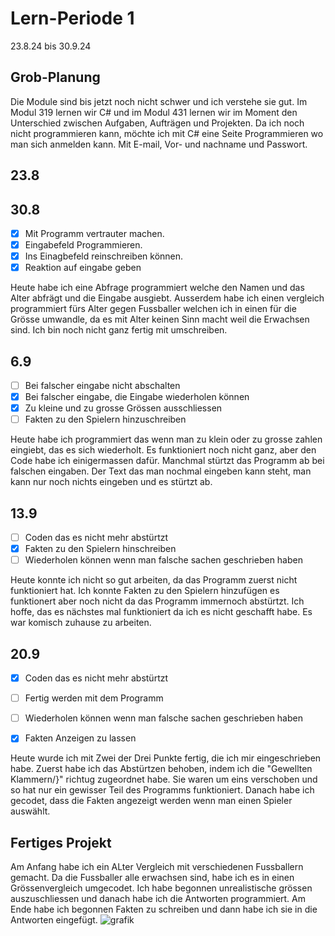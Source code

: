 # Lern-Periode 1

23.8.24 bis 30.9.24

## Grob-Planung
Die Module sind bis jetzt noch nicht schwer und ich verstehe sie gut. Im Modul 319 lernen wir C# und im Modul 431 lernen wir im Moment den Unterschied zwischen Aufgaben, Aufträgen und Projekten. Da ich noch nicht programmieren kann, möchte ich mit C# eine Seite Programmieren wo man sich anmelden kann. Mit E-mail, Vor- und nachname und Passwort.

## 23.8

## 30.8
- [x] Mit Programm vertrauter machen.
- [x] Eingabefeld Programmieren.
- [x] Ins Einagbefeld reinschreiben können.
- [x] Reaktion auf eingabe geben

Heute habe ich eine Abfrage programmiert welche den Namen und das Alter abfrägt und die Eingabe ausgiebt. Ausserdem habe ich einen vergleich programmiert fürs Alter gegen Fussballer welchen ich in einen für die Grösse umwandle, da es mit Alter keinen Sinn macht weil die Erwachsen sind. Ich bin noch nicht ganz fertig mit umschreiben.

## 6.9
- [ ] Bei falscher eingabe nicht abschalten 
- [x] Bei falscher eingabe, die Eingabe wiederholen können
- [x] Zu kleine und zu grosse Grössen ausschliessen
- [ ] Fakten zu den Spielern hinzuschreiben

Heute habe ich programmiert das wenn man zu klein oder zu grosse zahlen eingiebt, das es sich wiederholt. Es funktioniert noch nicht ganz, aber den Code habe ich einigermassen dafür. Manchmal stürtzt das Programm ab bei falschen eingaben. Der Text das man nochmal eingeben kann steht, man kann nur noch nichts eingeben und es stürtzt ab.

## 13.9
- [ ] Coden das es nicht mehr abstürtzt
- [x] Fakten zu den Spielern hinschreiben
- [ ] Wiederholen können wenn man falsche sachen geschrieben haben

Heute konnte ich nicht so gut arbeiten, da das Programm zuerst nicht funktioniert hat. Ich konnte Fakten zu den Spielern hinzufügen es funktionert aber noch nicht da das Programm immernoch abstürtzt. Ich hoffe, das es nächstes mal funktioniert da ich es nicht geschafft habe. Es war komisch zuhause zu arbeiten.

## 20.9
- [x] Coden das es nicht mehr abstürtzt
- [ ] Fertig werden mit dem Programm
- [ ] Wiederholen können wenn man falsche sachen geschrieben haben
- [X] Fakten Anzeigen zu lassen


Heute wurde ich mit Zwei der Drei Punkte fertig, die ich mir eingeschrieben habe. Zuerst habe ich das Abstürtzen behoben, indem ich die "Gewellten Klammern/}" richtug zugeordnet habe. Sie waren um eins verschoben und so hat nur ein gewisser Teil des Programms funktioniert. Danach habe ich gecodet, dass die Fakten angezeigt werden wenn man einen Spieler auswählt.

## Fertiges Projekt
Am Anfang habe ich ein ALter Vergleich mit verschiedenen Fussballern gemacht. Da die Fussballer alle erwachsen sind, habe ich es in einen Grössenvergleich umgecodet. Ich habe begonnen unrealistische grössen auszuschliessen und danach habe ich die Antworten programmiert. Am Ende habe ich begonnen Fakten zu schreiben und dann habe ich sie in die Antworten eingefügt.
![grafik](https://github.com/user-attachments/assets/09c340b1-cd32-4324-9152-63a9d65b9382)






